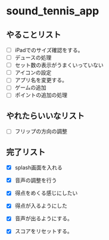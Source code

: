 # sound_tennis_app

## やることリスト
- [ ] iPadでのサイズ確認をする。
- [ ] デュースの処理
- [ ] セット数の表示がうまくいっていない
- [ ] アイコンの設定
- [ ] アプリ名を変更する。
- [ ] ゲームの追加
- [ ] ポイントの追加の処理

## やれたらいいなリスト
- [ ] フリップの方向の調整

## 完了リスト
- [x] splash画面を入れる
- [x] 音声の調整を行う
- [x] 得点をめくる感じにしたい
- [x] 得点が入るようにした
- [x] 音声が出るようにする。
- [x] スコアをリセットする。
 
